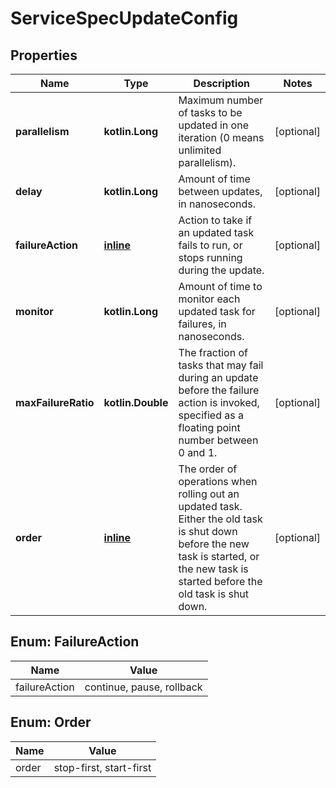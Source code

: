 # ServiceSpecUpdateConfig

## Properties

| Name                | Type                         | Description                                                                                                                                                                             | Notes      |
|---------------------|------------------------------|-----------------------------------------------------------------------------------------------------------------------------------------------------------------------------------------|------------|
| **parallelism**     | **kotlin.Long**              | Maximum number of tasks to be updated in one iteration (0 means unlimited parallelism).                                                                                                 | [optional] |
| **delay**           | **kotlin.Long**              | Amount of time between updates, in nanoseconds.                                                                                                                                         | [optional] |
| **failureAction**   | [**inline**](#FailureAction) | Action to take if an updated task fails to run, or stops running during the update.                                                                                                     | [optional] |
| **monitor**         | **kotlin.Long**              | Amount of time to monitor each updated task for failures, in nanoseconds.                                                                                                               | [optional] |
| **maxFailureRatio** | **kotlin.Double**            | The fraction of tasks that may fail during an update before the failure action is invoked, specified as a floating point number between 0 and 1.                                        | [optional] |
| **order**           | [**inline**](#Order)         | The order of operations when rolling out an updated task. Either the old task is shut down before the new task is started, or the new task is started before the old task is shut down. | [optional] |

<a id="FailureAction"></a>

## Enum: FailureAction

| Name          | Value                     |
|---------------|---------------------------|
| failureAction | continue, pause, rollback |

<a id="Order"></a>

## Enum: Order

| Name  | Value                   |
|-------|-------------------------|
| order | stop-first, start-first |



